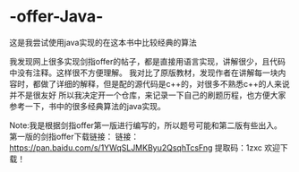 # -offer-Java-
这是我尝试使用java实现的在这本书中比较经典的算法

我发现网上很多实现剑指offer的帖子，都是直接用语言实现，讲解很少，且代码中没有注释。这样很不方便理解。
我对比了原版教材，发现作者在讲解每一块内容时，都做了详细的解释，但是配的源代码是c++的，对很多不熟悉c++的人来说并不是很友好
所以我决定开一个仓库，来记录一下自己的刷题历程，也方便大家参考一下，书中的很多经典算法的java实现。

Note:我是根据剑指offer第一版进行编写的，所以题号可能和第二版有些出入。
第一版的剑指offer下载链接：
链接：https://pan.baidu.com/s/1YWqSLJMKByu2QsqhTcsFng 
提取码：1zxc 
欢迎下载！

